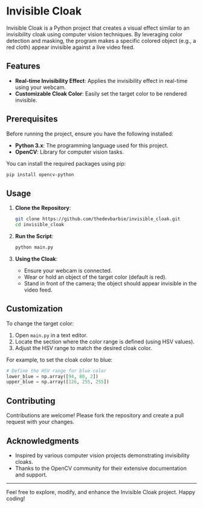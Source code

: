 # Invisible Cloak

Invisible Cloak is a Python project that creates a visual effect similar to an invisibility cloak using computer vision techniques. By leveraging color detection and masking, the program makes a specific colored object (e.g., a red cloth) appear invisible against a live video feed.

## Features

- **Real-time Invisibility Effect**: Applies the invisibility effect in real-time using your webcam.
- **Customizable Cloak Color**: Easily set the target color to be rendered invisible.

## Prerequisites

Before running the project, ensure you have the following installed:

- **Python 3.x**: The programming language used for this project.
- **OpenCV**: Library for computer vision tasks.

You can install the required packages using pip:

```bash
pip install opencv-python
```

## Usage

1. **Clone the Repository**:

   ```bash
   git clone https://github.com/thedevbarbie/invisible_cloak.git
   cd invisible_cloak
   ```

2. **Run the Script**:

   ```bash
   python main.py
   ```

3. **Using the Cloak**:

   - Ensure your webcam is connected.
   - Wear or hold an object of the target color (default is red).
   - Stand in front of the camera; the object should appear invisible in the video feed.

## Customization

To change the target color:

1. Open `main.py` in a text editor.
2. Locate the section where the color range is defined (using HSV values).
3. Adjust the HSV range to match the desired cloak color.

For example, to set the cloak color to blue:

```python
# Define the HSV range for blue color
lower_blue = np.array([94, 80, 2])
upper_blue = np.array([126, 255, 255])
```

## Contributing

Contributions are welcome! Please fork the repository and create a pull request with your changes.

## Acknowledgments

- Inspired by various computer vision projects demonstrating invisibility cloaks.
- Thanks to the OpenCV community for their extensive documentation and support.

---

Feel free to explore, modify, and enhance the Invisible Cloak project. Happy coding! 
